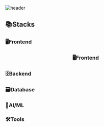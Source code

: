 <!--
**jwndnjs1104/jwndnjs1104** is a ✨ _special_ ✨ repository because its `README.md` (this file) appears on your GitHub profile.

Here are some ideas to get you started:

- 🔭 I’m currently working on ...
- 🌱 I’m currently learning ...
- 👯 I’m looking to collaborate on ...
- 🤔 I’m looking for help with ...
- 💬 Ask me about ...
- 📫 How to reach me: ...
- 😄 Pronouns: ...
- ⚡ Fun fact: ...
-->
<!-- Header -->
![header](https://capsule-render.vercel.app/api?type=waving&color=auto&height=200&section=header&text=Juwon's%20GitHub&fontSize=50&animation=twinkling)

## 📚Stacks
### 🖥️Frontend
<h3 style="text-align: center;">🖥️Frontend</h3>
<p align="center">
  
</p>

### 🗄️Backend
<p align="center">
  
</p>

### 🗃️Database
<p align="center">
  
</p>

### 🤖AI/ML
<p align="center">
  
</p>

### 🛠️Tools
<p align="center">
  
</p>
